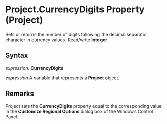 
# Project.CurrencyDigits Property (Project)

Sets or returns the number of digits following the decimal separator character in currency values. Read/write  **Integer**.


## Syntax

 _expression_. **CurrencyDigits**

 _expression_ A variable that represents a **Project** object.


## Remarks

Project sets the  **CurrencyDigits** property equal to the corresponding value in the **Customize Regional Options** dialog box of the Windows Control Panel.

